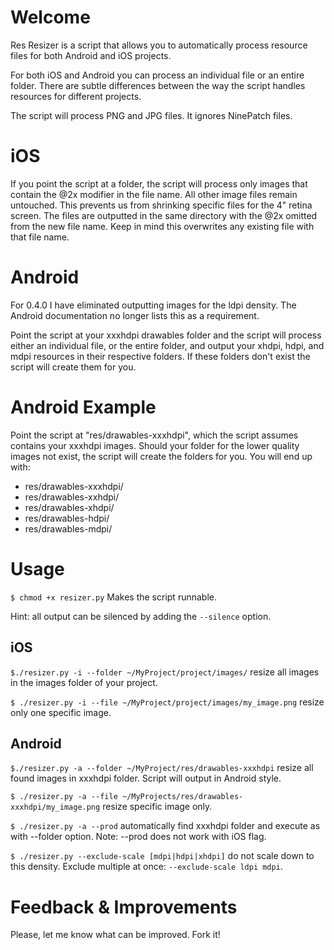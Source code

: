 Welcome
=======
Res Resizer is a script that allows you to automatically process resource
files for both Android and iOS projects.

For both iOS and Android you can process an individual file or an entire
folder. There are subtle differences between the way the script handles
resources for different projects.

The script will process PNG and JPG files. It ignores NinePatch files.

iOS
====
If you point the script at a folder, the script will process only images
that contain the @2x modifier in the file name. All other image files
remain untouched. This prevents us from shrinking specific files for
the 4" retina screen. The files are outputted in the same directory with
the @2x omitted from the new file name. Keep in mind this overwrites
any existing file with that file name.

Android
=======
For 0.4.0 I have eliminated outputting images for the ldpi density. The
Android documentation no longer lists this as a requirement.

Point the script at your xxxhdpi drawables folder and the script will process
either an individual file, or the entire folder, and output your xhdpi, hdpi,
and mdpi resources in their respective folders. If these folders don't exist
the script will create them for you.

Android Example
===============
Point the script at "res/drawables-xxxhdpi", which the script assumes contains
your xxxhdpi images.
Should your folder for the lower quality images not exist, the script will
create the folders for you. You will end up with:

* res/drawables-xxxhdpi/
* res/drawables-xxhdpi/
* res/drawables-xhdpi/
* res/drawables-hdpi/
* res/drawables-mdpi/

Usage
=====

`$ chmod +x resizer.py` Makes the script runnable.

Hint: all output can be silenced by adding the `--silence` option.

iOS
----
`$./resizer.py -i --folder ~/MyProject/project/images/` resize all
images in the images folder of your project.

`$ ./resizer.py -i --file ~/MyProject/project/images/my_image.png`
resize only one specific image.


Android
-------
`$./resizer.py -a --folder ~/MyProject/res/drawables-xxxhdpi` resize all
found images in xxxhdpi folder. Script will output in Android style.

`$ ./resizer.py -a --file ~/MyProjects/res/drawables-xxxhdpi/my_image.png`
resize specific image only.

`$ ./resizer.py -a --prod` automatically find xxxhdpi folder and execute
as with --folder option. Note: --prod does not work with iOS flag.

`$ ./resizer.py --exclude-scale [mdpi|hdpi|xhdpi]` do not scale down to this density.
Exclude multiple at once: `--exclude-scale ldpi mdpi`.

Feedback & Improvements
=======================
Please, let me know what can be improved. Fork it!
